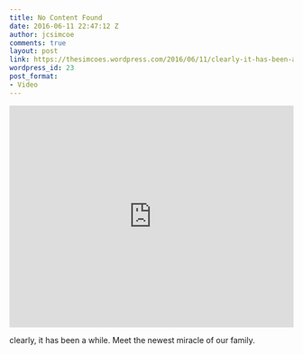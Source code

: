 ```yaml
---
title: No Content Found
date: 2016-06-11 22:47:12 Z
author: jcsimcoe
comments: true
layout: post
link: https://thesimcoes.wordpress.com/2016/06/11/clearly-it-has-been-a-while-meet-the-newest/
wordpress_id: 23
post_format:
- Video
---
```


<iframe width="700" height="394" id="youtube_iframe" src="https://www.youtube.com/embed/OLQs7Dq04UE?feature=oembed&amp;enablejsapi=1&amp;origin=http://safe.txmblr.com&amp;wmode=opaque" frameborder="0" allowfullscreen="" style="width: 100%; height: 394px;"></iframe>

clearly, it has been a while. Meet the newest miracle of our family.
